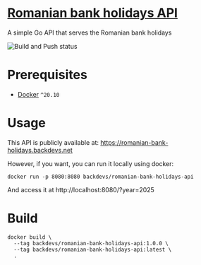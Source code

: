 # [Romanian bank holidays API](https://romanian-bank-holidays.backdevs.net)
A simple Go API that serves the Romanian bank holidays

![Build and Push status](https://github.com/backdevs/romanian-bank-holidays-api/actions/workflows/docker-build-and-push.yml)

# Prerequisites
* [Docker](https://docs.docker.com/get-docker/) `^20.10`

# Usage
This API is publicly available at: https://romanian-bank-holidays.backdevs.net

However, if you want, you can run it locally using docker:
```shell
docker run -p 8080:8080 backdevs/romanian-bank-holidays-api
```

And access it at http://localhost:8080/?year=2025


# Build

```shell
docker build \
  --tag backdevs/romanian-bank-holidays-api:1.0.0 \
  --tag backdevs/romanian-bank-holidays-api:latest \
  .
```